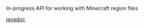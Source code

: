 In-progress API for working with Minecraft region files

[javadoc](https://thetechdoodle.github.io/region-api/)